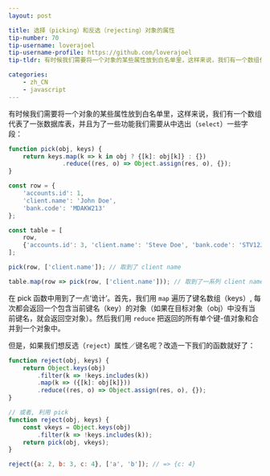 ```yaml
---
layout: post

title: 选择（picking）和反选（rejecting）对象的属性 
tip-number: 70
tip-username: loverajoel
tip-username-profile: https://github.com/loverajoel
tip-tldr: 有时候我们需要将一个对象的某些属性放到白名单里，这样来说，我们有一个数组代表了一张数据库表，并且为了一些功能我们需要从中选出（`select`）一些字段。

categories:
    - zh_CN
    - javascript
---
```



有时候我们需要将一个对象的某些属性放到白名单里，这样来说，我们有一个数组代表了一张数据库表，并且为了一些功能我们需要从中选出（`select`）一些字段：

``` javascript
function pick(obj, keys) {
    return keys.map(k => k in obj ? {[k]: obj[k]} : {})
               .reduce((res, o) => Object.assign(res, o), {});
}

const row = {
    'accounts.id': 1,
    'client.name': 'John Doe',
    'bank.code': 'MDAKW213'
};

const table = [
    row,
    {'accounts.id': 3, 'client.name': 'Steve Doe', 'bank.code': 'STV12JB'}
];

pick(row, ['client.name']); // 取到了 client name

table.map(row => pick(row, ['client.name'])); // 取到了一系列 client name
```

在 pick 函数中用到了一点‘诡计’。首先，我们用 `map` 遍历了键名数组（keys）, 每次都会返回一个包含当前键名（key）的对象（如果在目标对象（obj）中没有当前键名，就会返回空对象）。然后我们用 `reduce` 把返回的所有单个键-值对象和合并到一个对象中。

但是，如果我们想反选（`reject`）属性／键名呢？改造一下我们的函数就好了：

``` javascript
function reject(obj, keys) {
    return Object.keys(obj)
        .filter(k => !keys.includes(k))
        .map(k => ({[k]: obj[k]}))
        .reduce((res, o) => Object.assign(res, o), {});
}

// 或者, 利用 pick
function reject(obj, keys) {
    const vkeys = Object.keys(obj)
        .filter(k => !keys.includes(k));
    return pick(obj, vkeys);
}

reject({a: 2, b: 3, c: 4}, ['a', 'b']); // => {c: 4}
```